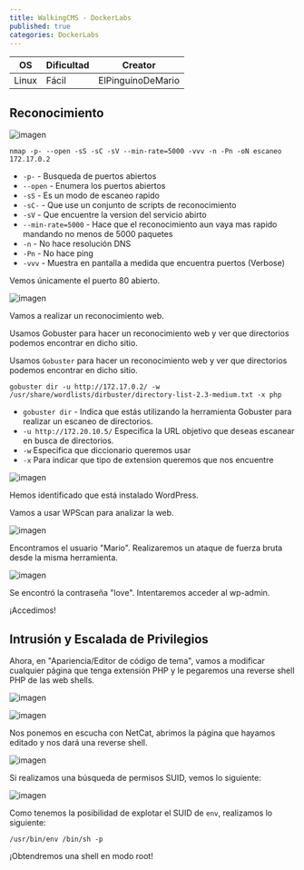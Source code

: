 ```yaml
---
title: WalkingCMS - DockerLabs
published: true
categories: DockerLabs
---
```


| OS     | Dificultad  | Creator           |
| ------ | ----------- | -------------     | 
| Linux  | Fácil       | ElPinguinoDeMario | 

## Reconocimiento

![imagen](https://github.com/romabri/romabri.github.io/assets/51706860/fbaf571c-df38-48e6-9158-9fa9730923a2)

`nmap -p- --open -sS -sC -sV --min-rate=5000 -vvv -n -Pn -oN escaneo 172.17.0.2`
- `-p-` - Busqueda de puertos abiertos
- `--open` - Enumera los puertos abiertos
- `-sS` - Es un modo de escaneo rapido
- `-sC-` - Que use un conjunto de scripts de reconocimiento
- `-sV` - Que encuentre la version del servicio abirto
- `--min-rate=5000` - Hace que el reconocimiento aun vaya mas rapido mandando no menos de 5000 paquetes
- `-n` - No hace resolución DNS
- `-Pn` - No hace ping
- `-vvv` - Muestra en pantalla a medida que encuentra puertos (Verbose)

Vemos únicamente el puerto 80 abierto.

![imagen](https://github.com/romabri/romabri.github.io/assets/51706860/1dce5b1d-f639-4aa2-a825-f3f6e88e59a3)


Vamos a realizar un reconocimiento web.

Usamos Gobuster para hacer un reconocimiento web y ver que directorios podemos encontrar en dicho sitio.

Usamos `Gobuster` para hacer un reconocimiento web y ver que directorios podemos encontrar en dicho sitio.

`gobuster dir -u http://172.17.0.2/ -w /usr/share/wordlists/dirbuster/directory-list-2.3-medium.txt -x php`
- `gobuster dir` - Indica que estás utilizando la herramienta Gobuster para realizar un escaneo de directorios.
- `-u http://172.20.10.5/` Especifica la URL objetivo que deseas escanear en busca de directorios.
- `-w` Especifica que diccionario queremos usar
- `-x` Para indicar que tipo de extension queremos que nos encuentre


![imagen](https://github.com/romabri/romabri.github.io/assets/51706860/b4dd3355-01a6-4707-b550-231608084bf4)

Hemos identificado que está instalado WordPress.

Vamos a usar WPScan para analizar la web.

![imagen](https://github.com/romabri/romabri.github.io/assets/51706860/69ed5e03-5832-481a-967a-f2a922190249)


Encontramos el usuario "Mario". Realizaremos un ataque de fuerza bruta desde la misma herramienta.

![imagen](https://github.com/romabri/romabri.github.io/assets/51706860/a0701430-8f77-4914-a09b-74da966ba8d2)


Se encontró la contraseña "love". Intentaremos acceder al wp-admin.



¡Accedimos!

## Intrusión y Escalada de Privilegios

Ahora, en "Apariencia/Editor de código de tema", vamos a modificar cualquier página que tenga extensión PHP y le pegaremos una reverse shell PHP de las web shells.

![imagen](https://github.com/romabri/romabri.github.io/assets/51706860/1aec294c-5247-4c04-bbc2-1bfa6ed51471)

![imagen](https://github.com/romabri/romabri.github.io/assets/51706860/5c5d0b34-1f7b-4dd8-a80b-52b818274b22)

Nos ponemos en escucha con NetCat, abrimos la página que hayamos editado y nos dará una reverse shell.

![imagen](https://github.com/romabri/romabri.github.io/assets/51706860/88c12c9a-fa34-4c97-8b2c-f471e3faf925)

Si realizamos una búsqueda de permisos SUID, vemos lo siguiente:

![imagen](https://github.com/romabri/romabri.github.io/assets/51706860/b8fa546b-53ed-4ba5-9977-8b040b717ce6)


Como tenemos la posibilidad de explotar el SUID de `env`, realizamos lo siguiente:

  `/usr/bin/env /bin/sh -p`

¡Obtendremos una shell en modo root!
